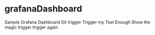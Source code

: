 # grafanaDashboard
Sample Grafana Dashboard
Git trigger
Trigger my Test
Enough
Show the magic
trigger
trigger again
